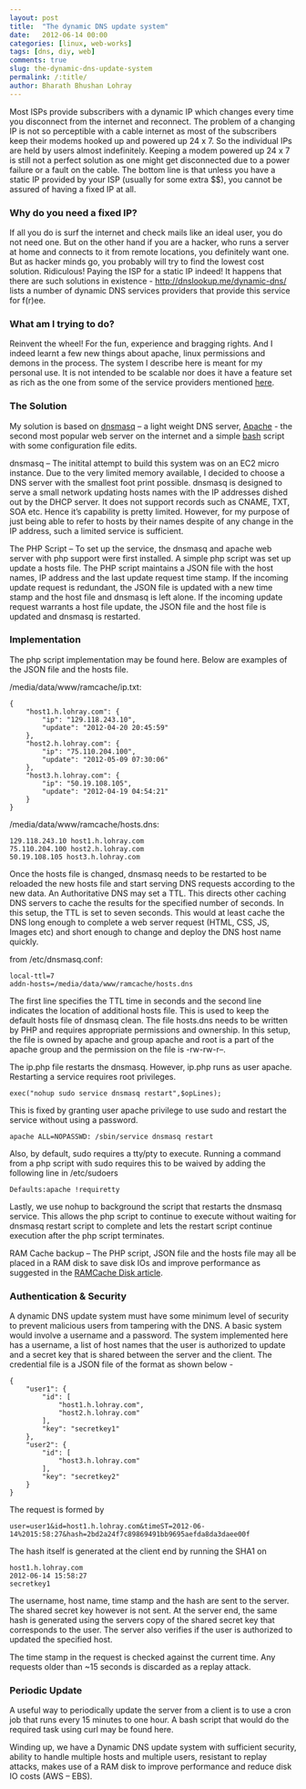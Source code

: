 ```yaml
---
layout: post
title:  "The dynamic DNS update system"
date:   2012-06-14 00:00
categories: [linux, web-works]
tags: [dns, diy, web]
comments: true
slug: the-dynamic-dns-update-system
permalink: /:title/
author: Bharath Bhushan Lohray
---
```

Most ISPs provide subscribers with a dynamic IP which changes every time you disconnect from the internet and reconnect. The problem of a changing IP is not so perceptible with a cable internet as most of the subscribers keep their modems hooked up and powered up 24 x 7. So the individual IPs are held by users almost indefinitely. Keeping a modem powered up 24 x 7 is still not a perfect solution as one might get disconnected due to a power failure or a fault on the cable. The bottom line is that unless you have a static IP provided by your ISP (usually for some extra $$), you cannot be assured of having a fixed IP at all.

### Why do you need a fixed IP?

If all you do is surf the internet and check mails like an ideal user, you do not need one. But on the other hand if you are a hacker, who runs a server at home and connects to it from remote locations, you definitely want one. But as hacker minds go, you probably will try to find the lowest cost solution. Ridiculous! Paying the ISP for a static IP indeed! It happens that there are such solutions in existence - http://dnslookup.me/dynamic-dns/ lists a number of dynamic DNS services providers that provide this service for f(r)ee.

### What am I trying to do?

Reinvent the wheel! For the fun, experience and bragging rights. And I indeed learnt a few new things about apache, linux permissions and demons in the process. The system I describe here is meant for my personal use. It is not intended to be scalable nor does it have a feature set as rich as the one from some of the service providers mentioned [here](http://dnslookup.me/dynamic-dns/).

### The Solution

My solution is based on [dnsmasq](http://www.thekelleys.org.uk/dnsmasq/doc.html) – a light weight DNS server, [Apache](http://httpd.apache.org/) - the second most popular web server on the internet and a simple [bash](http://www.gnu.org/software/bash/) script with some configuration file edits.

dnsmasq – The initital attempt to build this system was on an EC2 micro instance. Due to the very limited memory available, I decided to choose a DNS server with the smallest foot print possible. dnsmasq is designed to serve a small network updating hosts names with the IP addresses dished out by the DHCP server. It does not support records such as CNAME, TXT, SOA etc. Hence it’s capability is pretty limited. However, for my purpose of just being able to refer to hosts by their names despite of any change in the IP address, such a limited service is sufficient.

The PHP Script – To set up the service, the dnsmasq and apache web server with php support were first installed. A simple php script was set up update a hosts file. The PHP script maintains a JSON file with the host names, IP address and the last update request time stamp. If the incoming update request is redundant, the JSON file is updated with a new time stamp and the host file and dnsmasq is left alone. If the incoming update request warrants a host file update, the JSON file and the host file is updated and dnsmasq is restarted.

### Implementation

The php script implementation may be found here. Below are examples of the JSON file and the hosts file.

/media/data/www/ramcache/ip.txt:

```
{
    "host1.h.lohray.com": {
        "ip": "129.118.243.10",
        "update": "2012-04-20 20:45:59"
    },
    "host2.h.lohray.com": {
        "ip": "75.110.204.100",
        "update": "2012-05-09 07:30:06"
    },
    "host3.h.lohray.com": {
        "ip": "50.19.108.105",
        "update": "2012-04-19 04:54:21"
    }
}
```

/media/data/www/ramcache/hosts.dns:

```
129.118.243.10 host1.h.lohray.com
75.110.204.100 host2.h.lohray.com
50.19.108.105 host3.h.lohray.com
```

Once the hosts file is changed, dnsmasq needs to be restarted to be reloaded the new hosts file and start serving DNS requests according to the new data. An Authoritative DNS may set a TTL. This directs other caching DNS servers to cache the results for the specified number of seconds. In this setup, the TTL is set to seven seconds. This would at least cache the DNS long enough to complete a web server request (HTML, CSS, JS, Images etc) and short enough to change and deploy the DNS host name quickly.

from /etc/dnsmasq.conf:

```
local-ttl=7
addn-hosts=/media/data/www/ramcache/hosts.dns
```

The first line specifies the TTL time in seconds and the second line indicates the location of additional hosts file. This is used to keep the default hosts file of dnsmasq clean. The file hosts.dns needs to be written by PHP and requires appropriate permissions and ownership. In this setup, the file is owned by apache and group apache and root is a part of the apache group and the permission on the file is -rw-rw-r–.

The ip.php file restarts the dnsmasq. However, ip.php runs as user apache. Restarting a service requires root privileges.

```
exec("nohup sudo service dnsmasq restart",$opLines);
```

This is fixed by granting user apache privilege to use sudo and restart the service without using a password.

```
apache ALL=NOPASSWD: /sbin/service dnsmasq restart
```

Also, by default, sudo requires a tty/pty to execute. Running a command from a php script with sudo requires this to be waived by adding the following line in /etc/sudoers

```
Defaults:apache !requiretty
```

Lastly, we use nohup to background the script that restarts the dnsmasq service. This allows the php script to continue to execute without waiting for dnsmasq restart script to complete and lets the restart script continue execution after the php script terminates.

RAM Cache backup – The PHP script, JSON file and the hosts file may all be placed in a RAM disk to save disk IOs and improve performance as suggested in the [RAMCache Disk article](http://bharath.lohray.com/weblog/ramcache-disk/).

### Authentication & Security

A dynamic DNS update system must have some minimum level of security to prevent malicious users from tampering with the DNS. A basic system would involve a username and a password. The system implemented here has a username, a list of host names that the user is authorized to update and a secret key that is shared between the server and the client. The credential file is a JSON file of the format as shown below -

```
{
    "user1": {
        "id": [
            "host1.h.lohray.com",
            "host2.h.lohray.com"
        ],
        "key": "secretkey1"
    },
    "user2": {
        "id": [
            "host3.h.lohray.com"
        ],
        "key": "secretkey2"
    }
}
```

The request is formed by

```
user=user1&id=host1.h.lohray.com&timeST=2012-06-14%2015:58:27&hash=2bd2a24f7c89869491bb9695aefda8da3daee00f
```

The hash itself is generated at the client end by running the SHA1 on

```
host1.h.lohray.com
2012-06-14 15:58:27
secretkey1
```

The username, host name, time stamp and the hash are sent to the server. The shared secret key however is not sent. At the server end, the same hash is generated using the servers copy of the shared secret key that corresponds to the user. The server also verifies if the user is authorized to updated the specified host.

The time stamp in the request is checked against the current time. Any requests older than ~15 seconds is discarded as a replay attack.

### Periodic Update

A useful way to periodically update the server from a client is to use a cron job that runs every 15 minutes to one hour. A bash script that would do the required task using curl may be found here.

Winding up, we have a Dynamic DNS update system with sufficient security, ability to handle multiple hosts and multiple users, resistant to replay attacks, makes use of a RAM disk to improve performance and reduce disk IO costs (AWS – EBS).
